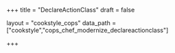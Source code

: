 +++
title = "DeclareActionClass"
draft = false

layout = "cookstyle_cops"
data_path = ["cookstyle","cops_chef_modernize_declareactionclass"]

+++

<!-- The content of this page is automatically generated from the
cops_chef_modernize_declareactionclass.yml file in github.com/chef/cookstyle/blob/main/docs-chef-io/data/cookstyle/. -->
